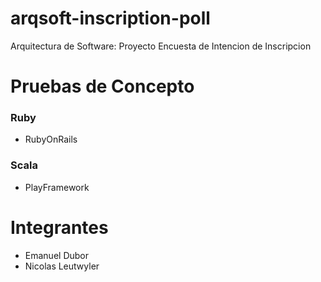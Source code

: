 # arqsoft-inscription-poll
Arquitectura de Software: Proyecto Encuesta de Intencion de Inscripcion

# Pruebas de Concepto
### Ruby
* RubyOnRails

### Scala
* PlayFramework

# Integrantes
* Emanuel Dubor 
* Nicolas Leutwyler
